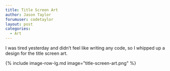 ```yaml
---
title: Title Screen Art
author: Jason Taylor
forumuser: codetaylor
layout: post
categories:
  - Art
---
```

I was tired yesterday and didn’t feel like writing any code, so I whipped up a design for the title screen art.

{% include image-row-lg.md image="title-screen-art.png" %}